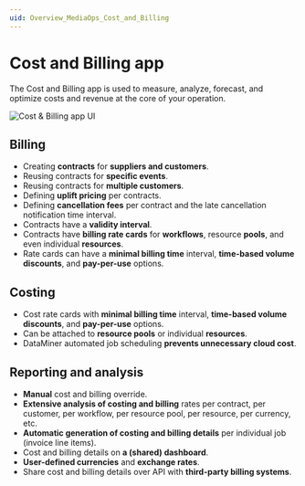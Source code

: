 ```yaml
---
uid: Overview_MediaOps_Cost_and_Billing
---
```


# Cost and Billing app

The Cost and Billing app is used to measure, analyze, forecast, and optimize costs and revenue at the core of your operation.

![Cost & Billing app UI](~/dataminer-overview/images/cost_billing_1.png)

## Billing

- Creating **contracts** for **suppliers and customers**.
- Reusing contracts for **specific events**.
- Reusing contracts for **multiple customers**.
- Defining **uplift pricing** per contracts.
- Defining **cancellation fees** per contract and the late cancellation notification time interval.
- Contracts have a **validity interval**.
- Contracts have **billing rate cards** for **workflows**, resource **pools**, and even individual **resources**.
- Rate cards can have a **minimal billing time** interval, **time-based volume discounts**, and **pay-per-use** options.

## Costing

- Cost rate cards with **minimal billing time** interval, **time-based volume discounts**, and **pay-per-use** options.
- Can be attached to **resource pools** or individual **resources**.
- DataMiner automated job scheduling **prevents unnecessary cloud cost**.

## Reporting and analysis

- **Manual** cost and billing override.
- **Extensive analysis of costing and billing** rates per contract, per customer, per workflow, per resource pool, per resource, per currency, etc.
- **Automatic generation of costing and billing details** per individual job (invoice line items).
- Cost and billing details on **a (shared) dashboard**.
- **User-defined currencies** and **exchange rates**.
- Share cost and billing details over API with **third-party billing systems**.

